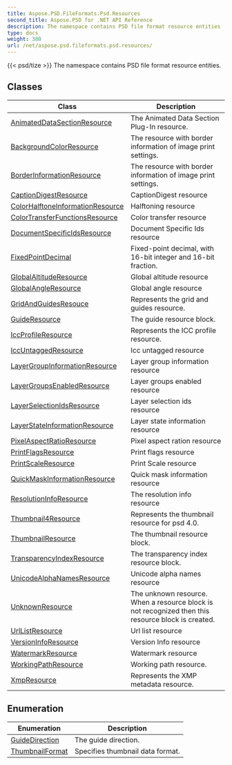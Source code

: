 ```yaml
---
title: Aspose.PSD.FileFormats.Psd.Resources
second_title: Aspose.PSD for .NET API Reference
description: The namespace contains PSD file format resource entities
type: docs
weight: 380
url: /net/aspose.psd.fileformats.psd.resources/
---
```

{{< psd/tize >}}
The namespace contains PSD file format resource entities.

## Classes

| Class | Description |
| --- | --- |
| [AnimatedDataSectionResource](./animateddatasectionresource/) | The Animated Data Section Plug-In resource. |
| [BackgroundColorResource](./backgroundcolorresource/) | The resource with border information of image print settings. |
| [BorderInformationResource](./borderinformationresource/) | The resource with border information of image print settings. |
| [CaptionDigestResource](./captiondigestresource/) | CaptionDigest resource |
| [ColorHalftoneInformationResource](./colorhalftoneinformationresource/) | Halftoning resource |
| [ColorTransferFunctionsResource](./colortransferfunctionsresource/) | Color transfer resource |
| [DocumentSpecificIdsResource](./documentspecificidsresource/) | Document Specific Ids resource |
| [FixedPointDecimal](./fixedpointdecimal/) | Fixed-point decimal, with 16-bit integer and 16-bit fraction. |
| [GlobalAltitudeResource](./globalaltituderesource/) | Global altitude resource |
| [GlobalAngleResource](./globalangleresource/) | Global angle resource |
| [GridAndGuidesResouce](./gridandguidesresouce/) | Represents the grid and guides resource. |
| [GuideResource](./guideresource/) | The guide resource block. |
| [IccProfileResource](./iccprofileresource/) | Represents the ICC profile resource. |
| [IccUntaggedResource](./iccuntaggedresource/) | Icc untagged resource |
| [LayerGroupInformationResource](./layergroupinformationresource/) | Layer group information resource |
| [LayerGroupsEnabledResource](./layergroupsenabledresource/) | Layer groups enabled resource |
| [LayerSelectionIdsResource](./layerselectionidsresource/) | Layer selection ids resource |
| [LayerStateInformationResource](./layerstateinformationresource/) | Layer state information resource |
| [PixelAspectRatioResource](./pixelaspectratioresource/) | Pixel aspect ration resource |
| [PrintFlagsResource](./printflagsresource/) | Print flags resource |
| [PrintScaleResource](./printscaleresource/) | Print Scale resource |
| [QuickMaskInformationResource](./quickmaskinformationresource/) | Quick mask information resource |
| [ResolutionInfoResource](./resolutioninforesource/) | The resolution info resource |
| [Thumbnail4Resource](./thumbnail4resource/) | Represents the thumbnail resource for psd 4.0. |
| [ThumbnailResource](./thumbnailresource/) | The thumbnail resource block. |
| [TransparencyIndexResource](./transparencyindexresource/) | The transparency index resource block. |
| [UnicodeAlphaNamesResource](./unicodealphanamesresource/) | Unicode alpha names resource |
| [UnknownResource](./unknownresource/) | The unknown resource. When a resource block is not recognized then this resource block is created. |
| [UrlListResource](./urllistresource/) | Url list resource |
| [VersionInfoResource](./versioninforesource/) | Version Info resource |
| [WatermarkResource](./watermarkresource/) | Watermark resource |
| [WorkingPathResource](./workingpathresource/) | Working path resource. |
| [XmpResource](./xmpresource/) | Represents the XMP metadata resource. |
## Enumeration

| Enumeration | Description |
| --- | --- |
| [GuideDirection](./guidedirection/) | The guide direction. |
| [ThumbnailFormat](./thumbnailformat/) | Specifies thumbnail data format. |


